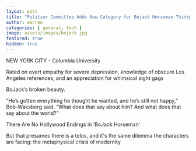 ```yaml
---
layout: post
title: "Pulitzer Committee Adds New Category for Bojack Horseman Thinkpieces"
author: warren
categories: [ general, tech ]
image: assets/images/bojack.jpg
featured: true
hidden: true
---
```


NEW YORK CITY - Columbia University



Rated on overt empathy for severe depression, knowledge of obscure Los Angeles references, and an appreciation for whimsical sight gags


BoJack’s broken beauty.

 “He’s gotten everything he thought he wanted, and he’s still not happy,” Bob-Waksberg said. “What does that say about him? And what does that say about the world?”

 There Are No Hollywood Endings in ‘BoJack Horseman’

 But that presumes there is a telos, and it's the same dilemma the characters are facing: the metaphysical crisis of modernity